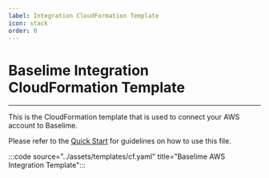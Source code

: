 ```yaml
---
label: Integration CloudFormation Template
icon: stack
order: 0
---
```


# Baselime Integration CloudFormation Template

---

This is the CloudFormation template that is used to connect your AWS account to Baselime.

Please refer to the [Quick Start](../getting-started/quick-start.md) for guidelines on how to use this file.

:::code source="../assets/templates/cf.yaml" title="Baselime AWS Integration Template":::
